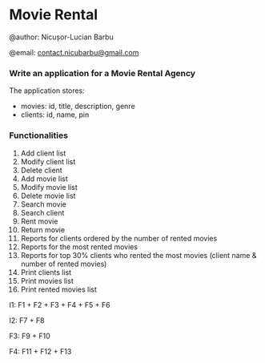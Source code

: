 # Movie Rental

@author: Nicușor-Lucian Barbu

@email: contact.nicubarbu@gmail.com

### Write an application for a **Movie Rental Agency**


The application stores:

- movies: id, title, description, genre
- clients: id, name, pin


### Functionalities

1. Add client list
2. Modify client list
3. Delete client
4. Add movie list
5. Modify movie list
6. Delete movie list
7. Search movie
8. Search client
9. Rent movie
10. Return movie
11. Reports for clients ordered by the number of rented movies
12. Reports for the most rented movies
13. Reports for top 30% clients who rented the most movies (client name & number of rented movies)
14. Print clients list
15. Print movies list
16. Print rented movies list

I1: F1 + F2 + F3 + F4 + F5 + F6

I2: F7 + F8

F3: F9 + F10

F4: F11 + F12 + F13
